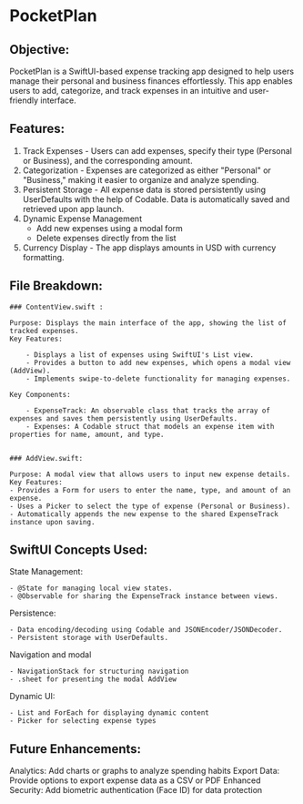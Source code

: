 #  PocketPlan 

 ## Objective:
 
 PocketPlan is a SwiftUI-based expense tracking app designed to help users manage their personal and business finances effortlessly. This app enables users to add, categorize, and track expenses in an intuitive and user-friendly interface.

## Features:

1. Track Expenses -  Users can add expenses, specify their type (Personal or Business), and the corresponding amount.
2. Categorization - Expenses are categorized as either "Personal" or "Business," making it easier to organize and analyze spending.
3. Persistent Storage - All expense data is stored persistently using UserDefaults with the help of Codable. Data is automatically saved and retrieved upon app launch.
4. Dynamic Expense Management
    - Add new expenses using a modal form
    - Delete expenses directly from the list
5. Currency Display - The app displays amounts in USD with currency formatting.

## File Breakdown:

    ### ContentView.swift :
    
    Purpose: Displays the main interface of the app, showing the list of tracked expenses.
    Key Features:

        - Displays a list of expenses using SwiftUI's List view.
        - Provides a button to add new expenses, which opens a modal view (AddView).
        - Implements swipe-to-delete functionality for managing expenses.
        
    Key Components:

        - ExpenseTrack: An observable class that tracks the array of expenses and saves them persistently using UserDefaults.
        - Expenses: A Codable struct that models an expense item with properties for name, amount, and type.


    ### AddView.swift:
    
    Purpose: A modal view that allows users to input new expense details.
    Key Features:
    - Provides a Form for users to enter the name, type, and amount of an expense.
    - Uses a Picker to select the type of expense (Personal or Business).
    - Automatically appends the new expense to the shared ExpenseTrack instance upon saving.
    
## SwiftUI Concepts Used:

State Management:

    - @State for managing local view states.
    - @Observable for sharing the ExpenseTrack instance between views.

Persistence:

    - Data encoding/decoding using Codable and JSONEncoder/JSONDecoder.
    - Persistent storage with UserDefaults.
    
Navigation and modal

    - NavigationStack for structuring navigation
    - .sheet for presenting the modal AddView
    
Dynamic UI:

    - List and ForEach for displaying dynamic content
    - Picker for selecting expense types
    
## Future Enhancements:

Analytics: Add charts or graphs to analyze spending habits
Export Data: Provide options to export expense data as a CSV or PDF
Enhanced Security: Add biometric authentication (Face ID) for data protection







 

